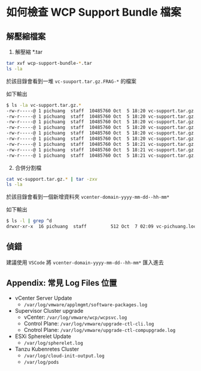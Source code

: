 # 如何檢查 WCP Support Bundle 檔案

## 解壓縮檔案

1. 解壓縮 *.tar

```bash
tar xvf wcp-support-bundle-*.tar
ls -la 
```

於該目錄會看到一堆 `vc-suuport.tar.gz.FRAG-*` 的檔案

如下輸出
```bash
$ ls -la vc-support.tar.gz.*
-rw-r-----@ 1 pichuang  staff  10485760 Oct  5 18:20 vc-support.tar.gz.FRAG-00000
-rw-r-----@ 1 pichuang  staff  10485760 Oct  5 18:20 vc-support.tar.gz.FRAG-00001
-rw-r-----@ 1 pichuang  staff  10485760 Oct  5 18:20 vc-support.tar.gz.FRAG-00002
-rw-r-----@ 1 pichuang  staff  10485760 Oct  5 18:20 vc-support.tar.gz.FRAG-00003
-rw-r-----@ 1 pichuang  staff  10485760 Oct  5 18:20 vc-support.tar.gz.FRAG-00004
-rw-r-----@ 1 pichuang  staff  10485760 Oct  5 18:20 vc-support.tar.gz.FRAG-00005
-rw-r-----@ 1 pichuang  staff  10485760 Oct  5 18:21 vc-support.tar.gz.FRAG-00006
-rw-r-----@ 1 pichuang  staff  10485760 Oct  5 18:21 vc-support.tar.gz.FRAG-00007
-rw-r-----@ 1 pichuang  staff  10485760 Oct  5 18:21 vc-support.tar.gz.FRAG-00008
```

2. 合併分割檔
```bash
cat vc-support.tar.gz.* | tar -zxv
ls -la
```

於該目錄會看到一個新增資料夾 `vcenter-domain-yyyy-mm-dd--hh-mm*`

如下輸出
```bash
$ ls -l | grep ^d
drwxr-xr-x  16 pichuang  staff         512 Oct  7 02:09 vc-pichuang.local-2021-10-05--10.19-26250
```

## 偵錯

建議使用 `VSCode` 將 `vcenter-domain-yyyy-mm-dd--hh-mm*` 匯入進去

## Appendix: 常見 Log Files 位置
- vCenter Server Update
  - `/var/log/vmware/applmgmt/software-packages.log`
- Supervisor Cluster upgrade
  - vCenter: `/var/log/vmware/wcp/wcpsvc.log`
  - Control Plane: `/var/log/vmware/upgrade-ctl-cli.log`
  - Cnotrol Plane: `/var/log/vmware/upgrade-ctl-compupgrade.log`
- ESXi Spherelet Update
  - `/var/log/spherelet.log`
- Tanzu Kubenretes Cluster
  - `/var/log/cloud-init-output.log`
  - `/var/log/pods`


